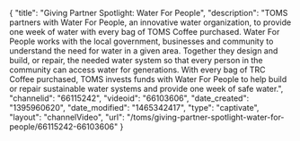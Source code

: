 {
    "title": "Giving Partner Spotlight: Water For People",
    "description": "TOMS partners with Water For People, an innovative water organization, to provide one week of water with every bag of TOMS Coffee purchased. Water For People works with the local government, businesses and community to understand the need for water in a given area. Together they design and build, or repair, the needed water system so that every person in the community can access water for generations. With every bag of TRC Coffee purchased, TOMS invests funds with Water For People to help build or repair sustainable water systems and provide one week of safe water.",
    "channelid": "66115242",
    "videoid": "66103606",
    "date_created": "1395960620",
    "date_modified": "1465342417",
    "type": "captivate",
    "layout": "channelVideo",
    "url": "\/toms\/giving-partner-spotlight-water-for-people\/66115242-66103606"
}